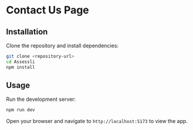 # Contact Us Page

   ## Installation

   Clone the repository and install dependencies:

   ```bash
   git clone <repository-url>
   cd Assessli
   npm install
   ```

   ## Usage

   Run the development server:

   ```bash
   npm run dev
   ```

   Open your browser and navigate to `http://localhost:5173` to view the app.

